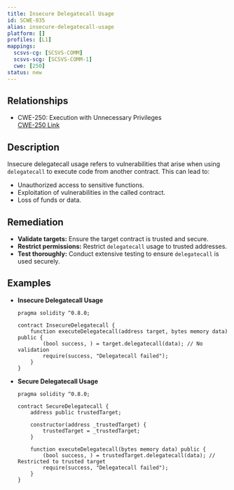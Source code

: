 ```yaml
---
title: Insecure Delegatecall Usage
id: SCWE-035
alias: insecure-delegatecall-usage
platform: []
profiles: [L1]
mappings:
  scsvs-cg: [SCSVS-COMM]
  scsvs-scg: [SCSVS-COMM-1]
  cwe: [250]
status: new
---
```


## Relationships
- CWE-250: Execution with Unnecessary Privileges  
  [CWE-250 Link](https://cwe.mitre.org/data/definitions/250.html)

## Description  
Insecure delegatecall usage refers to vulnerabilities that arise when using `delegatecall` to execute code from another contract. This can lead to:
- Unauthorized access to sensitive functions.
- Exploitation of vulnerabilities in the called contract.
- Loss of funds or data.

## Remediation
- **Validate targets:** Ensure the target contract is trusted and secure.
- **Restrict permissions:** Restrict `delegatecall` usage to trusted addresses.
- **Test thoroughly:** Conduct extensive testing to ensure `delegatecall` is used securely.

## Examples
- **Insecure Delegatecall Usage**
    ```solidity
    pragma solidity ^0.8.0;

    contract InsecureDelegatecall {
        function executeDelegatecall(address target, bytes memory data) public {
            (bool success, ) = target.delegatecall(data); // No validation
            require(success, "Delegatecall failed");
        }
    }
    ```

- **Secure Delegatecall Usage**
    ```solidity
    pragma solidity ^0.8.0;

    contract SecureDelegatecall {
        address public trustedTarget;

        constructor(address _trustedTarget) {
            trustedTarget = _trustedTarget;
        }

        function executeDelegatecall(bytes memory data) public {
            (bool success, ) = trustedTarget.delegatecall(data); // Restricted to trusted target
            require(success, "Delegatecall failed");
        }
    }
    ```